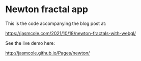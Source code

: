 # Newton fractal app

This is the code accompanying the blog post at:

https://jasmcole.com/2021/10/18/newton-fractals-with-webgl/

See the live demo here:

http://jasmcole.github.io/Pages/newton/

